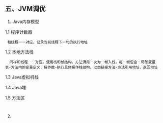 
## 五、JVM调优

1. Java内存模型
 
 1.1 程序计数器
  ```
   和线程一一对应，记录当前线程下一句的执行地址
  ```
 
 1.2 本地方法栈
  ```
   同样和线程一一对应，使用栈和帧结构，方法调用一次为一帧入栈，每一帧包含：局部变量表-方法内的变量定义，操作数-执行具体操作栈结构，动态链接方法-方法引用地址，返回地址
  ```
 1.3 Java虚拟机栈
 
 1.4 Java堆
 
 1.5 方法区
 ```
  
 ```
2. 
